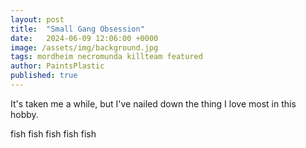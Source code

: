 ```yaml
---
layout: post
title:  "Small Gang Obsession"
date:   2024-06-09 12:06:00 +0000
image: /assets/img/background.jpg
tags: mordheim necromunda killteam featured
author: PaintsPlastic
published: true
---
```


It's taken me a while, but I've nailed down the thing I love most in this hobby.


fish fish fish fish fish